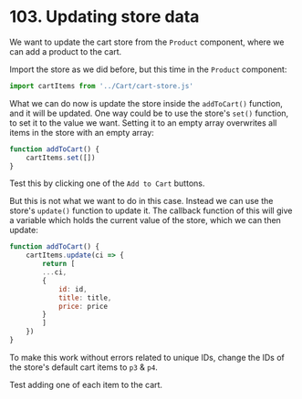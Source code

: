 # 103. Updating store data

We want to update the cart store from the `Product` component, where we can add a product to the cart.

Import the store as we did before, but this time in the `Product` component:

```js
import cartItems from '../Cart/cart-store.js'
```

What we can do now is update the store inside the `addToCart()` function, and it will be updated.
One way could be to use the store's `set()` function, to set it to the value we want.
Setting it to an empty array overwrites all items in the store with an empty array:

```js
function addToCart() {
    cartItems.set([])
}
```

Test this by clicking one of the `Add to Cart` buttons.

But this is not what we want to do in this case.
Instead we can use the store's `update()` function to update it.
The callback function of this will give a variable which holds the current value of the store, which we can then update:

```js
function addToCart() {
    cartItems.update(ci => {
        return [
        ...ci,
        {
            id: id,
            title: title,
            price: price
        }
        ]
    })
}
```

To make this work without errors related to unique IDs, change the IDs of the store's default cart items to `p3` & `p4`.

Test adding one of each item to the cart.
